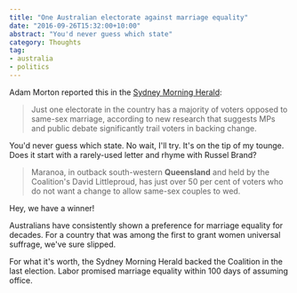 ```yaml
---
title: "One Australian electorate against marriage equality" 
date: "2016-09-26T15:32:00+10:00"
abstract: "You'd never guess which state"
category: Thoughts
tag:
- australia
- politics
---
```

Adam Morton reported this in the [Sydney Morning Herald]:

> Just one electorate in the country has a majority of voters opposed to same-sex marriage, according to new research that suggests MPs and public debate significantly trail voters in backing change.

You'd never guess which state. No wait, I'll try. It's on the tip of my tounge. Does it start with a rarely-used letter and rhyme with Russel Brand?

> Maranoa, in outback south-western **Queensland** and held by the Coalition's David Littleproud, has just over 50 per cent of voters who do not want a change to allow same-sex couples to wed.

Hey, we have a winner!

Australians have consistently shown a preference for marriage equality for decades. For a country that was among the first to grant women universal suffrage, we've sure slipped.

For what it's worth, the Sydney Morning Herald backed the Coalition in the last election. Labor promised marriage equality within 100 days of assuming office.

[Sydney Morning Herald]: http://www.smh.com.au/federal-politics/political-news/just-one-electorate-opposed-to-samesex-marriage-20160923-grn2mq

